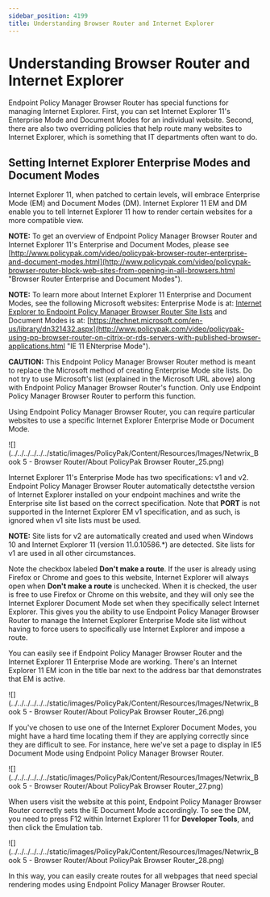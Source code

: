 ```yaml
---
sidebar_position: 4199
title: Understanding Browser Router and Internet Explorer
---
```


# Understanding Browser Router and Internet Explorer

Endpoint Policy Manager Browser Router has special functions for managing Internet Explorer. First, you can set Internet Explorer 11's Enterprise Mode and Document Modes for an individual website. Second, there are also two overriding policies that help route many websites to Internet Explorer, which is something that IT departments often want to do.

## Setting Internet Explorer Enterprise Modes and Document Modes

Internet Explorer 11, when patched to certain levels, will embrace Enterprise Mode (EM) and Document Modes (DM). Internet Explorer 11 EM and DM enable you to tell Internet Explorer 11 how to render certain websites for a more compatible view.

**NOTE:** To get an overview of Endpoint Policy Manager Browser Router and Internet Explorer 11's Enterprise and Document Modes, please see [http://www.policypak.com/video/policypak-browser-router-enterprise-and-document-modes.html](http://www.policypak.com/video/policypak-browser-router-block-web-sites-from-opening-in-all-browsers.html "Browser Router Enterprise and Document Modes").

**NOTE:** To learn more about Internet Explorer 11 Enterprise and Document Modes, see the following Microsoft websites: Enterprise Mode is at: [Internet Explorer to Endpoint Policy Manager Browser Router Site lists](../../Video/BrowserRouter/IESiteLists "Internet Explorer to Endpoint Policy Manager Browser Router Site lists") and Document Modes is at: [https://technet.microsoft.com/en-us/library/dn321432.aspx](http://www.policypak.com/video/policypak-using-pp-browser-router-on-citrix-or-rds-servers-with-published-browser-applications.html "IE 11 ENterprise Mode").

**CAUTION:** This Endpoint Policy Manager Browser Router method is meant to replace the Microsoft method of creating Enterprise Mode site lists. Do not try to use Microsoft's list (explained in the Microsoft URL above) along with Endpoint Policy Manager Browser Router's function. Only use Endpoint Policy Manager Browser Router to perform this function.

Using Endpoint Policy Manager Browser Router, you can require particular websites to use a specific Internet Explorer Enterprise Mode or Document Mode.

![](../../../../../../static/images/PolicyPak/Content/Resources/Images/Netwrix_Book 5 - Browser Router/About PolicyPak Browser Router_25.png)

Internet Explorer 11's Enterprise Mode has two specifications: v1 and v2. Endpoint Policy Manager Browser Router automatically detectsthe version of Internet Explorer installed on your endpoint machines and write the Enterprise site list based on the correct specification. Note that **PORT** is not supported in the Internet Explorer EM v1 specification, and as such, is ignored when v1 site lists must be used.

**NOTE:** Site lists for v2 are automatically created and used when Windows 10 and Internet Explorer 11 (version 11.0.10586.\*) are detected. Site lists for v1 are used in all other circumstances.

Note the checkbox labeled **Don't make a route**. If the user is already using Firefox or Chrome and goes to this website, Internet Explorer will always open when **Don't make a route** is unchecked. When it is checked, the user is free to use Firefox or Chrome on this website, and they will only see the Internet Explorer Document Mode set when they specifically select Internet Explorer. This gives you the ability to use Endpoint Policy Manager Browser Router to manage the Internet Explorer Enterprise Mode site list without having to force users to specifically use Internet Explorer and impose a route.

You can easily see if Endpoint Policy Manager Browser Router and the Internet Explorer 11 Enterprise Mode are working. There's an Internet Explorer 11 EM icon in the title bar next to the address bar that demonstrates that EM is active.

![](../../../../../../static/images/PolicyPak/Content/Resources/Images/Netwrix_Book 5 - Browser Router/About PolicyPak Browser Router_26.png)

If you've chosen to use one of the Internet Explorer Document Modes, you might have a hard time locating them if they are applying correctly since they are difficult to see. For instance, here we've set a page to display in IE5 Document Mode using Endpoint Policy Manager Browser Router.

![](../../../../../../static/images/PolicyPak/Content/Resources/Images/Netwrix_Book 5 - Browser Router/About PolicyPak Browser Router_27.png)

When users visit the website at this point, Endpoint Policy Manager Browser Router correctly sets the IE Document Mode accordingly. To see the DM, you need to press F12 within Internet Explorer 11 for **Developer Tools**, and then click the Emulation tab.

![](../../../../../../static/images/PolicyPak/Content/Resources/Images/Netwrix_Book 5 - Browser Router/About PolicyPak Browser Router_28.png)

In this way, you can easily create routes for all webpages that need special rendering modes using Endpoint Policy Manager Browser Router.